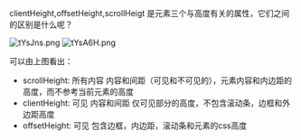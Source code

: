 clientHeight,offsetHeight,scrollHeigt 是元素三个与高度有关的属性，它们之间的区别是什么呢？

![tYsJns.png](https://s1.ax1x.com/2020/06/02/tYsJns.png)
![tYsA6H.png](https://s1.ax1x.com/2020/06/02/tYsA6H.png)

可以由上图看出：

* scrollHeight: 所有内容 内容和间距（可见和不可见的），元素内容和内边距的高度，而不参考当前元素的高度
* clientHeight: 可见 内容和间距 仅可见部分的高度，不包含滚动条，边框和外边距高度
* offsetHeight: 可见 包含边框，内边距，滚动条和元素的css高度

